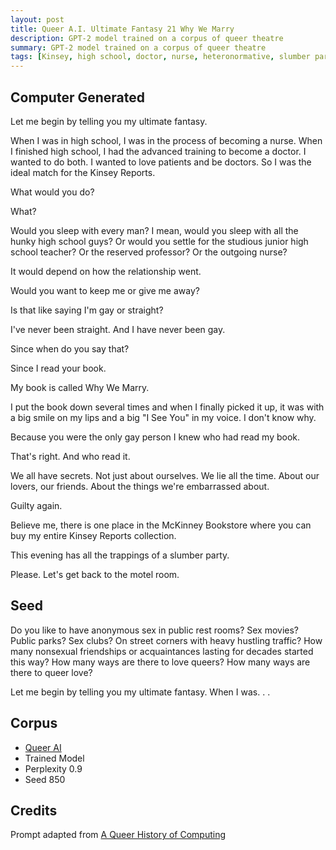 ```yaml
---
layout: post
title: Queer A.I. Ultimate Fantasy 21 Why We Marry
description: GPT-2 model trained on a corpus of queer theatre
summary: GPT-2 model trained on a corpus of queer theatre
tags: [Kinsey, high school, doctor, nurse, heteronormative, slumber party, queer, GPT-2, RunwayML]
---
```


## Computer Generated

Let me begin by telling you my ultimate fantasy.

When I was in high school, I was in the process of becoming a nurse. When I finished high school, I had the advanced training to become a doctor. I wanted to do both. I wanted to love patients and be doctors. So I was the ideal match for the Kinsey Reports.

What would you do?

What?

Would you sleep with every man? I mean, would you sleep with all the hunky high school guys? Or would you settle for the studious junior high school teacher? Or the reserved professor? Or the outgoing nurse?

It would depend on how the relationship went.

Would you want to keep me or give me away?

Is that like saying I'm gay or straight?

I've never been straight. And I have never been gay.

Since when do you say that?

Since I read your book.

My book is called Why We Marry.

I put the book down several times and when I finally picked it up, it was with a big smile on my lips and a big "I See You" in my voice. I don't know why.

Because you were the only gay person I knew who had read my book.

That's right. And who read it.

We all have secrets. Not just about ourselves. We lie all the time. About our lovers, our friends. About the things we're embarrassed about.

Guilty again.

Believe me, there is one place in the McKinney Bookstore where you can buy my entire Kinsey Reports collection.

This evening has all the trappings of a slumber party.

Please. Let's get back to the motel room.


## Seed

Do you like to have anonymous sex in public rest rooms? Sex movies? Public parks? Sex clubs? On street corners with heavy hustling traffic? How many nonsexual friendships or acquaintances lasting for decades started this way? How many ways are there to love queers? How many ways are there to queer love?

Let me begin by telling you my ultimate fantasy. When I was. . .

## Corpus

- [Queer AI](/queerai)
- Trained Model
- Perplexity 0.9
- Seed 850

## Credits

Prompt adapted from [A Queer History of Computing](https://rhizome.org/editorial/2013/feb/19/queer-computing-1/)
